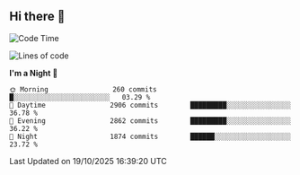 ## Hi there 👋

<!--
**Wangmerlyn/Wangmerlyn** is a ✨ _special_ ✨ repository because its `README.md` (this file) appears on your GitHub profile.

Here are some ideas to get you started:

- 🔭 I’m currently working on ...
- 🌱 I’m currently learning ...
- 👯 I’m looking to collaborate on ...
- 🤔 I’m looking for help with ...
- 💬 Ask me about ...
- 📫 How to reach me: ...
- 😄 Pronouns: ...
- ⚡ Fun fact: ...
-->
<!--START_SECTION:waka-->
![Code Time](http://img.shields.io/badge/Code%20Time-582%20hrs%208%20mins-blue)

![Lines of code](https://img.shields.io/badge/From%20Hello%20World%20I%27ve%20Written-43.4%20million%20lines%20of%20code-blue)

**I'm a Night 🦉** 

```text
🌞 Morning                260 commits         █░░░░░░░░░░░░░░░░░░░░░░░░   03.29 % 
🌆 Daytime                2906 commits        █████████░░░░░░░░░░░░░░░░   36.78 % 
🌃 Evening                2862 commits        █████████░░░░░░░░░░░░░░░░   36.22 % 
🌙 Night                  1874 commits        ██████░░░░░░░░░░░░░░░░░░░   23.72 % 
```



 Last Updated on 19/10/2025 16:39:20 UTC
<!--END_SECTION:waka-->
